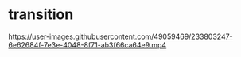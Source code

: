 # transition

https://user-images.githubusercontent.com/49059469/233803247-6e62684f-7e3e-4048-8f71-ab3f66ca64e9.mp4

